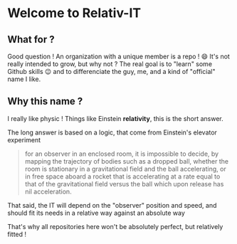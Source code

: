# Welcome to Relativ-IT

## What for ?

Good question ! An organization with a unique member is a repo ! :smile:
It's not really intended to grow, but why not ?
The real goal is to "learn" some Github skills :wink: and to differenciate the guy, me, and a kind of "official" name I like.

## Why this name ?

I really like physic ! Things like Einstein **relativity**, this is the short answer.

The long answer is based on a logic, that come from Einstein's elevator experiment

> for an observer in an enclosed room, it is impossible to decide, by mapping the trajectory of bodies such as a dropped ball, whether the room is stationary in a gravitational field and the ball accelerating, or in free space aboard a rocket that is accelerating at a rate equal to that of the gravitational field versus the ball which upon release has nil acceleration.

That said, the IT will depend on the "observer" position and speed, and should fit its needs in a relative way against an absolute way

That's why all repositories here won't be absolutely perfect, but relatively fitted !
